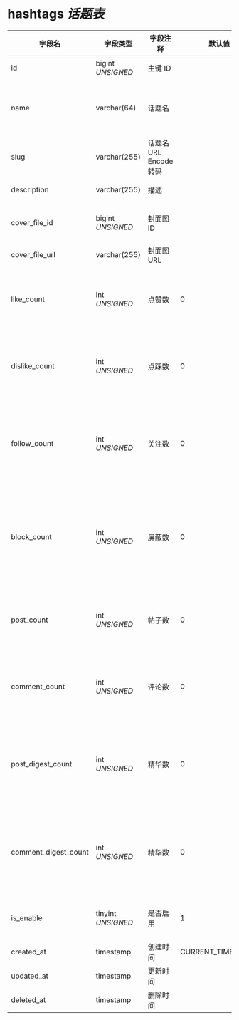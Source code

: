 # hashtags *话题表*

| 字段名 | 字段类型 | 字段注释 | 默认值 | 可空 | 备注 |
| --- | --- | --- | --- | --- | --- |
| id | bigint *UNSIGNED* | 主键 ID | | NO | 自动递增 |
| name | varchar(64) | 话题名 |  | NO | **唯一值**<br>不带 # 号存储 |
| slug | varchar(255) | 话题名 URL Encode 转码 |  | NO | **唯一值** |
| description | varchar(255) | 描述 |  | YES | **多语言**  |
| cover_file_id | bigint *UNSIGNED* | 封面图 ID |  | YES | 关联字段 [files->id](../systems/files.md) |
| cover_file_url | varchar(255) | 封面图 URL |  | YES |  |
| like_count | int *UNSIGNED* | 点赞数 | 0 | NO | 有多少用户点赞了该话题 |
| dislike_count | int *UNSIGNED* | 点踩数 | 0 | NO | 有多少用户点踩了该话题 |
| follow_count | int *UNSIGNED* | 关注数 | 0 | NO | 有多少用户关注了（收藏）该话题 |
| block_count | int *UNSIGNED* | 屏蔽数 | 0 | NO | 有多少用户屏蔽了（不感兴趣）该话题 |
| post_count | int *UNSIGNED* | 帖子数 | 0 | NO | 有多少帖子关联了该话题 |
| comment_count | int *UNSIGNED* | 评论数 | 0 | NO | 有多少评论关联了该话题 |
| post_digest_count | int *UNSIGNED* | 精华数 | 0 | NO | 插件操作加精，插件加减统计数 |
| comment_digest_count | int *UNSIGNED* | 精华数 | 0 | NO | 插件操作加精，插件加减统计数 |
| is_enable | tinyint *UNSIGNED* | 是否启用 | 1 | NO | 0.不启用 / 1.启用 |
| created_at | timestamp | 创建时间 | CURRENT_TIMESTAMP | NO |  |
| updated_at | timestamp | 更新时间 |  | YES |  |
| deleted_at | timestamp | 删除时间 |  | YES |  |